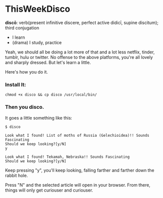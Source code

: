 # ThisWeekDisco

**discō**: verb‎(present infinitive discere, perfect active didicī, supine discitum); third conjugation

- I learn
- (drama) I study, practice

Yeah, we should all be doing a lot more of that and a lot less netflix, tinder, tumblr, hulu or twitter. No offense to the above platforms, you're all lovely and sharply dressed. But let's learn a little. 

Here's how you do it. 


### Install It: 
`chmod +x disco && cp disco /usr/local/bin/`

### Then you disco. 
It goes a little something like this: 

```
$ disco

Look what I found! List of moths of Russia (Gelechioidea)!! Sounds Fascinating
Should we keep looking?[y/N]
y

Look what I found! Tekamah, Nebraska!! Sounds Fascinating
Should we keep looking?[y/N]
```

Keep pressing "y", you'll keep looking, falling farther and farther down the rabbit hole. 

Press "N" and the selected article will open in your browser. From there, things will only get curiouser and curiouser. 
